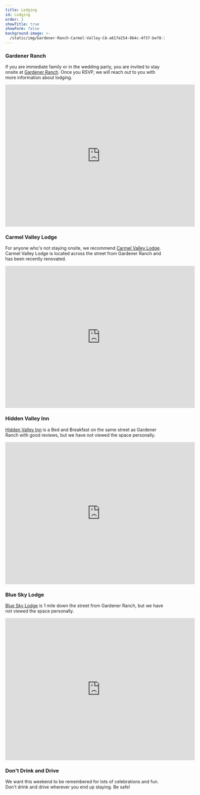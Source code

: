 ```yaml
---
title: Lodging
id: Lodging
order: 2
showTitle: true
showForm: false
background-image: >-
  /static/img/Gardener-Ranch-Carmel-Valley-CA-a617e254-864c-4f37-bef8-3db5a2f7838c-97450e389c42885476f1fbe9bc5bca5a.jpg
---
```

### Gardener Ranch

If you are immediate family or in the wedding party, you are invited to stay onsite at [Gardener Ranch](https://www.gardenerranch.com/weddings-accommodations.htm).  Once you RSVP, we will reach out to you with more information about lodging.

<iframe src="https://www.google.com/maps/embed?pb=!1m18!1m12!1m3!1d3207.916976950079!2d-121.74029622063499!3d36.48372128011287!2m3!1f0!2f0!3f0!3m2!1i1024!2i768!4f13.1!3m3!1m2!1s0x808df399e623ac5b%3A0x96f1029f3834541!2sGardener%20Ranch!5e0!3m2!1sen!2sus!4v1582494204315!5m2!1sen!2sus" width="600" height="450" frameborder="0" style="border:0;" allowfullscreen=""></iframe>

### Carmel Valley Lodge

For anyone who's not staying onsite, we recommend [Carmel Valley Lodge](https://www.valleylodge.com/?utm_source=google&utm_medium=GMB).  Carmel Valley Lodge is located across the street from Gardener Ranch and has been recently renovated.

<iframe src="https://www.google.com/maps/embed?pb=!1m18!1m12!1m3!1d3207.916976950079!2d-121.74029622063499!3d36.48372128011287!2m3!1f0!2f0!3f0!3m2!1i1024!2i768!4f13.1!3m3!1m2!1s0x0%3A0xa36ba4720334a625!2sCarmel%20Valley%20Lodge!5e0!3m2!1sen!2sus!4v1582495571175!5m2!1sen!2sus" width="600" height="450" frameborder="0" style="border:0;" allowfullscreen=""></iframe>

### Hidden Valley Inn

[Hidden Valley Inn](https://visithiddenvalleyinn.com/) is a Bed and Breakfast on the same street as Gardener Ranch with good reviews, but we have not viewed the space personally.

<iframe src="https://www.google.com/maps/embed?pb=!1m18!1m12!1m3!1d3207.9907961194726!2d-121.73992078507142!3d36.48193838001537!2m3!1f0!2f0!3f0!3m2!1i1024!2i768!4f13.1!3m3!1m2!1s0x808df399e8ad18bf%3A0xbb2e03d937c925a0!2sHidden%20Valley%20Inn!5e0!3m2!1sen!2sus!4v1582496326230!5m2!1sen!2sus" width="600" height="450" frameborder="0" style="border:0;" allowfullscreen=""></iframe>

### Blue Sky Lodge

[Blue Sky Lodge](https://blueskylodge.com/) is 1 mile down the street from Gardener Ranch, but we have not viewed the space personally.

<iframe src="https://www.google.com/maps/embed?pb=!1m18!1m12!1m3!1d2406.1955807064533!2d-121.72886409346727!3d36.47744316578027!2m3!1f0!2f0!3f0!3m2!1i1024!2i768!4f13.1!3m3!1m2!1s0x808df3820adcf3af%3A0x495473532383ba30!2sBlue%20Sky%20Lodge!5e0!3m2!1sen!2sus!4v1582496838198!5m2!1sen!2sus" width="600" height="450" frameborder="0" style="border:0;" allowfullscreen=""></iframe>

### Don't Drink and Drive

We want this weekend to be remembered for lots of celebrations and fun.  Don't drink and drive wherever you end up staying.  Be safe!
